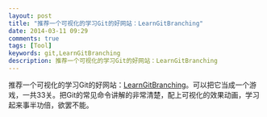 ```yaml
---
layout: post
title: "推荐一个可视化的学习Git的好网站：LearnGitBranching"
date: 2014-03-11 09:29
comments: true
tags: [Tool]
keywords: git,LearnGitBranching
description: 推荐一个可视化的学习Git的好网站：LearnGitBranching
---
```


推荐一个可视化的学习Git的好网站：[LearnGitBranching](http://pcottle.github.io/learnGitBranching/)。可以把它当成一个游戏，一共33关。把Git的常见命令讲解的非常清楚，配上可视化的效果动画，学习起来事半功倍，欲罢不能。